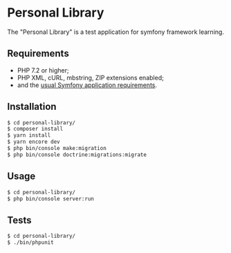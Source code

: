 Personal Library
================

The "Personal Library" is a test application for symfony framework learning.

Requirements
------------

  * PHP 7.2 or higher;
  * PHP XML, cURL, mbstring, ZIP extensions enabled;
  * and the [usual Symfony application requirements][1].

Installation
------------


```bash
$ cd personal-library/
$ composer install
$ yarn install
$ yarn encore dev
$ php bin/console make:migration
$ php bin/console doctrine:migrations:migrate
```

Usage
-----

```bash
$ cd personal-library/
$ php bin/console server:run
```

Tests
-----

```bash
$ cd personal-library/
$ ./bin/phpunit
```

[1]: https://symfony.com/doc/current/reference/requirements.html
